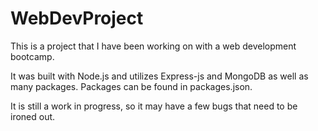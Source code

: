 # WebDevProject

This is a project that I have been working on with a web development bootcamp.

It was built with Node.js and utilizes Express-js and MongoDB as well as many packages. 
Packages can be found in packages.json.

It is still a work in progress, so it may have a few bugs that need to be ironed out. 
